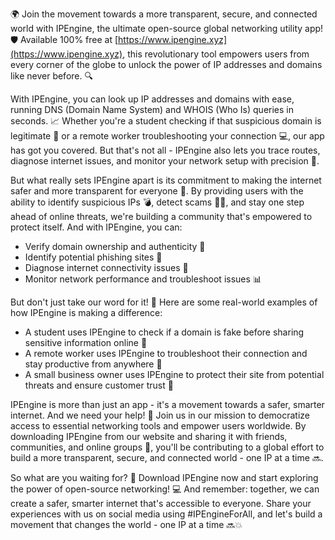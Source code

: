 🌍 Join the movement towards a more transparent, secure, and connected world with IPEngine, the ultimate open-source global networking utility app! 🛡️ Available 100% free at [https://www.ipengine.xyz](https://www.ipengine.xyz), this revolutionary tool empowers users from every corner of the globe to unlock the power of IP addresses and domains like never before. 🔍

With IPEngine, you can look up IP addresses and domains with ease, running DNS (Domain Name System) and WHOIS (Who Is) queries in seconds. 📈 Whether you're a student checking if that suspicious domain is legitimate 🤔 or a remote worker troubleshooting your connection 💻, our app has got you covered. But that's not all - IPEngine also lets you trace routes, diagnose internet issues, and monitor your network setup with precision 🔧.

But what really sets IPEngine apart is its commitment to making the internet safer and more transparent for everyone 🌈. By providing users with the ability to identify suspicious IPs 💣, detect scams 👮‍♀️, and stay one step ahead of online threats, we're building a community that's empowered to protect itself. And with IPEngine, you can:

* Verify domain ownership and authenticity 💯
* Identify potential phishing sites 🚫
* Diagnose internet connectivity issues 🔧
* Monitor network performance and troubleshoot issues 📊

But don't just take our word for it! 💬 Here are some real-world examples of how IPEngine is making a difference:

* A student uses IPEngine to check if a domain is fake before sharing sensitive information online 📝
* A remote worker uses IPEngine to troubleshoot their connection and stay productive from anywhere 🏢
* A small business owner uses IPEngine to protect their site from potential threats and ensure customer trust 💼

IPEngine is more than just an app - it's a movement towards a safer, smarter internet. And we need your help! 💪 Join us in our mission to democratize access to essential networking tools and empower users worldwide. By downloading IPEngine from our website and sharing it with friends, communities, and online groups 📢, you'll be contributing to a global effort to build a more transparent, secure, and connected world - one IP at a time 🔜.

So what are you waiting for? 🚀 Download IPEngine now and start exploring the power of open-source networking! 💻 And remember: together, we can create a safer, smarter internet that's accessible to everyone. Share your experiences with us on social media using #IPEngineForAll, and let's build a movement that changes the world - one IP at a time 🔜💥